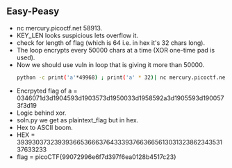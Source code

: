 ## Easy-Peasy

* nc mercury.picoctf.net 58913.
* KEY_LEN looks suspicious lets overflow it.
* check for length of flag (which is 64 i.e. in hex it's 32 chars long).
* The loop encrypts every 50000 chars at a time (XOR one-time pad is used).
* Now we should use vuln in loop that is giving it more than 50000.
	```bash
	python -c print('a'*49968) ; print('a' * 32)| nc mercury.picoctf.net 58913. # 49968 = 50000 - 32 (it will be 50000 encrpyted characters)
	```
* Encrpyted flag of a = 0346071d3d1904593d1903573d1950033d1958592a3d1905593d1900573f3d19
* Logic behind xor.
* soln.py we get as plaintext_flag but in hex.
* Hex to ASCII boom.
* HEX = 3939303732393936653666376433393766366561303132386234353137633233
* flag = picoCTF{99072996e6f7d397f6ea0128b4517c23}

